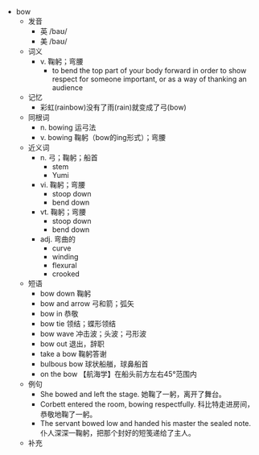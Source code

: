 - bow
  - 发音
    - 英 /baʊ/
    - 美 /baʊ/
  - 词义
    - v. 鞠躬；弯腰
      - to bend the top part of your body forward in order to show respect for someone important, or as a way of thanking an  audience 
  - 记忆
    - 彩虹(rainbow)没有了雨(rain)就变成了弓(bow)
  - 同根词
    - n. bowing 运弓法
    - v. bowing 鞠躬（bow的ing形式）；弯腰
  - 近义词
    - n. 弓；鞠躬；船首
      - stem
      - Yumi
    - vi. 鞠躬；弯腰
      - stoop down
      - bend down
    - vt. 鞠躬；弯腰
      - stoop down
      - bend down
    - adj. 弯曲的
      - curve
      - winding
      - flexural
      - crooked
  - 短语
    - bow down 鞠躬
    - bow and arrow 弓和箭；弧矢
    - bow in 恭敬
    - bow tie 领结；蝶形领结
    - bow wave 冲击波；头波；弓形波
    - bow out 退出，辞职
    - take a bow 鞠躬答谢
    - bulbous bow 球状船艏，球鼻船首
    - on the bow 【航海学】在船头前方左右45°范围内
  - 例句
    - She bowed and left the stage. 她鞠了一躬，离开了舞台。
    - Corbett entered the room, bowing respectfully. 科比特走进房间，恭敬地鞠了一躬。
    - The servant bowed low and handed his master the sealed note. 仆人深深一鞠躬，把那个封好的短笺递给了主人。
  - 补充